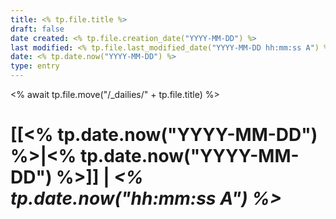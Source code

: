 ```yaml
---
title: <% tp.file.title %>
draft: false
date created: <% tp.file.creation_date("YYYY-MM-DD") %>
last modified: <% tp.file.last_modified_date("YYYY-MM-DD hh:mm:ss A") %>
date: <% tp.date.now("YYYY-MM-DD") %>
type: entry
---
```

<% await tp.file.move("/_dailies/" + tp.file.title) %>
# **[[<% tp.date.now("YYYY-MM-DD") %>|<% tp.date.now("YYYY-MM-DD") %>]]** | *<% tp.date.now("hh:mm:ss A") %>*

